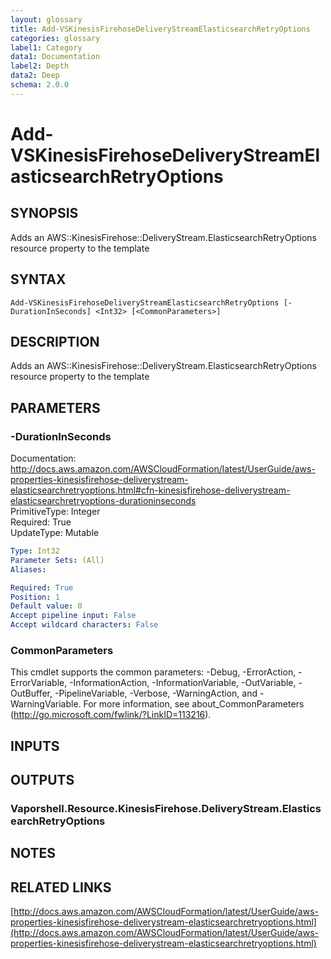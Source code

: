 ```yaml
---
layout: glossary
title: Add-VSKinesisFirehoseDeliveryStreamElasticsearchRetryOptions
categories: glossary
label1: Category
data1: Documentation
label2: Depth
data2: Deep
schema: 2.0.0
---
```


# Add-VSKinesisFirehoseDeliveryStreamElasticsearchRetryOptions

## SYNOPSIS
Adds an AWS::KinesisFirehose::DeliveryStream.ElasticsearchRetryOptions resource property to the template

## SYNTAX

```
Add-VSKinesisFirehoseDeliveryStreamElasticsearchRetryOptions [-DurationInSeconds] <Int32> [<CommonParameters>]
```

## DESCRIPTION
Adds an AWS::KinesisFirehose::DeliveryStream.ElasticsearchRetryOptions resource property to the template

## PARAMETERS

### -DurationInSeconds
Documentation: http://docs.aws.amazon.com/AWSCloudFormation/latest/UserGuide/aws-properties-kinesisfirehose-deliverystream-elasticsearchretryoptions.html#cfn-kinesisfirehose-deliverystream-elasticsearchretryoptions-durationinseconds    
PrimitiveType: Integer    
Required: True    
UpdateType: Mutable

```yaml
Type: Int32
Parameter Sets: (All)
Aliases:

Required: True
Position: 1
Default value: 0
Accept pipeline input: False
Accept wildcard characters: False
```

### CommonParameters
This cmdlet supports the common parameters: -Debug, -ErrorAction, -ErrorVariable, -InformationAction, -InformationVariable, -OutVariable, -OutBuffer, -PipelineVariable, -Verbose, -WarningAction, and -WarningVariable.
For more information, see about_CommonParameters (http://go.microsoft.com/fwlink/?LinkID=113216).

## INPUTS

## OUTPUTS

### Vaporshell.Resource.KinesisFirehose.DeliveryStream.ElasticsearchRetryOptions

## NOTES

## RELATED LINKS

[http://docs.aws.amazon.com/AWSCloudFormation/latest/UserGuide/aws-properties-kinesisfirehose-deliverystream-elasticsearchretryoptions.html](http://docs.aws.amazon.com/AWSCloudFormation/latest/UserGuide/aws-properties-kinesisfirehose-deliverystream-elasticsearchretryoptions.html)

